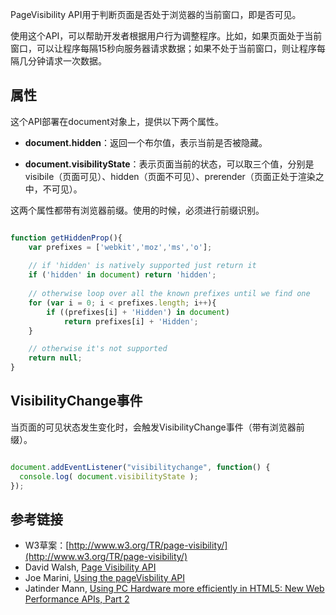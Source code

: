 

PageVisibility API用于判断页面是否处于浏览器的当前窗口，即是否可见。

使用这个API，可以帮助开发者根据用户行为调整程序。比如，如果页面处于当前窗口，可以让程序每隔15秒向服务器请求数据；如果不处于当前窗口，则让程序每隔几分钟请求一次数据。

## 属性

这个API部署在document对象上，提供以下两个属性。

- **document.hidden**：返回一个布尔值，表示当前是否被隐藏。

- **document.visibilityState**：表示页面当前的状态，可以取三个值，分别是visibile（页面可见）、hidden（页面不可见）、prerender（页面正处于渲染之中，不可见）。

这两个属性都带有浏览器前缀。使用的时候，必须进行前缀识别。

``` javascript

function getHiddenProp(){
    var prefixes = ['webkit','moz','ms','o'];
    
    // if 'hidden' is natively supported just return it
    if ('hidden' in document) return 'hidden';
    
    // otherwise loop over all the known prefixes until we find one
    for (var i = 0; i < prefixes.length; i++){
        if ((prefixes[i] + 'Hidden') in document) 
            return prefixes[i] + 'Hidden';
    }

    // otherwise it's not supported
    return null;
}

```

## VisibilityChange事件

当页面的可见状态发生变化时，会触发VisibilityChange事件（带有浏览器前缀）。

``` javascript

document.addEventListener("visibilitychange", function() {
  console.log( document.visibilityState );
});

```

## 参考链接

- W3草案：[http://www.w3.org/TR/page-visibility/](http://www.w3.org/TR/page-visibility/)
- David Walsh, [Page Visibility API](http://davidwalsh.name/page-visibility)
- Joe Marini, [Using the pageVisbility API](http://www.html5rocks.com/en/tutorials/pagevisibility/intro/)
- Jatinder Mann, [Using PC Hardware more efficiently in HTML5: New Web Performance APIs, Part 2](http://blogs.msdn.com/b/ie/archive/2011/07/08/using-pc-hardware-more-efficiently-in-html5-new-web-performance-apis-part-2.aspx)


